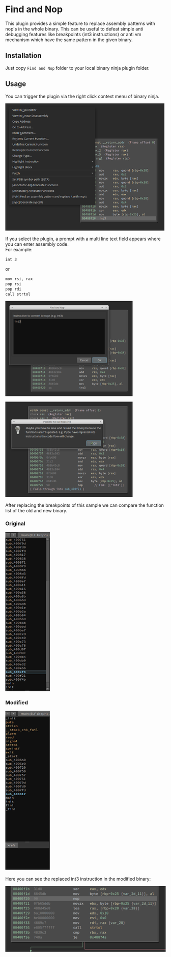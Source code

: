 # Find and Nop
This plugin provides a simple feature to replace assembly patterns with nop's in the whole binary. This can be useful to defeat simple anti debugging features like breakpoints (int3 instructions) or anti vm mechanism which have the same pattern in the given binary.

## Installation
Just copy ```Find and Nop``` folder to your local binary ninja plugin folder.

## Usage
You can trigger the plugin via the right click context menu of binary ninja.

<img src="images/Original_binary_menu.png" height=400 width=500><br>

If you select the plugin, a prompt with a multi line text field appears where you can enter assembly code.<br>
For example:
```
int 3
```
or
```
mov rsi, rax
pop rsi
pop rdi
call strtol
```

<img src="images/Original_binary_fan.png" height=300 width=400><br>

<img src="images/Original_binary_replaced_msg.png" height=300 width=400><br>

After replacing the breakpoints of this sample we can compare the function list of the old and new binary.<br>

### Original
<img src="images/Original_binary_functions.png" height=500 width=140><br>

### Modified
<img src="images/Reloaded_binary_functions.png" height=500 width=140><br><br>
Here you can see the replaced int3 instruction in the modified binary:

<img src="images/Reloaded_binary_nop.png"><br>
